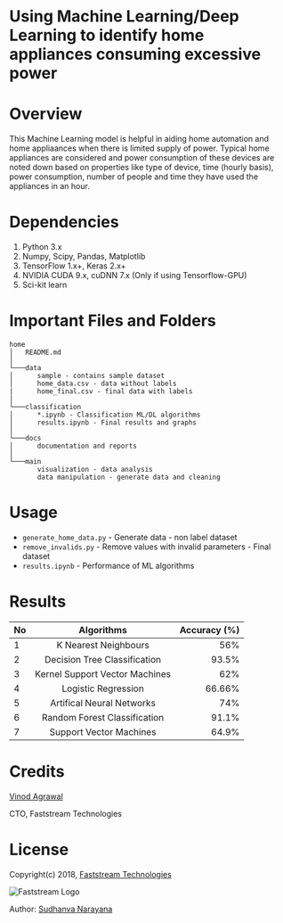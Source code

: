 # Using Machine Learning/Deep Learning to identify home appliances consuming excessive power

# Overview

This Machine Learning model is helpful in aiding home automation and home appliaances when there is limited supply of power. Typical home appliances are considered and power consumption of these devices are noted down based on properties like type of device, time (hourly basis), power consumption, number of people and time they have used the appliances in an hour.

# Dependencies

1.	Python 3.x 
2.	Numpy, Scipy, Pandas, Matplotlib 
3.	TensorFlow 1.x+, Keras 2.x+
4.  NVIDIA CUDA 9.x, cuDNN 7.x (Only if using Tensorflow-GPU)
5.	Sci-kit learn


# Important Files and Folders

```
home
│   README.md   
│
└───data
│      sample - contains sample dataset
│      home_data.csv - data without labels
|      home_final.csv - final data with labels
│   
└───classification
│      *.ipynb - Classification ML/DL algorithms
│      results.ipynb - Final results and graphs
│   
└───docs
│      documentation and reports
│
└───main
       visualization - data analysis
       data manipulation - generate data and cleaning
```

# Usage

* ```generate_home_data.py``` - Generate data - non label dataset
* ```remove_invalids.py``` - Remove values with invalid parameters - Final dataset
* ```results.ipynb``` - Performance of ML algorithms

# Results

| No |  Algorithms	                    | Accuracy (%)  |
| ---|:--------------------------------:| -------------:|
| 1	 |  K Nearest Neighbours	        | 56%           |
| 2	 |  Decision Tree Classification	| 93.5%         |
| 3	 |  Kernel Support Vector Machines	| 62%           |
| 4	 |  Logistic Regression	            | 66.66%        |
| 5	 |  Artifical Neural Networks       | 74%           |
| 6	 |  Random Forest Classification	| 91.1%         |
| 7	 |  Support Vector Machines	        | 64.9%         |


# Credits

[Vinod Agrawal](https://in.linkedin.com/in/vinod-agrawal-8020488)

CTO, Faststream Technologies

# License

Copyright(c) 2018, [Faststream Technologies](https://www.faststreamtech.com)

![Faststream Logo](https://netmyjob.com/uploads/employer/1518498102-FaststreamTechnologiesPrivatelimitedlogo.png "Faststream Tech")

Author: [Sudhanva Narayana](https://www.sudhanva.in)